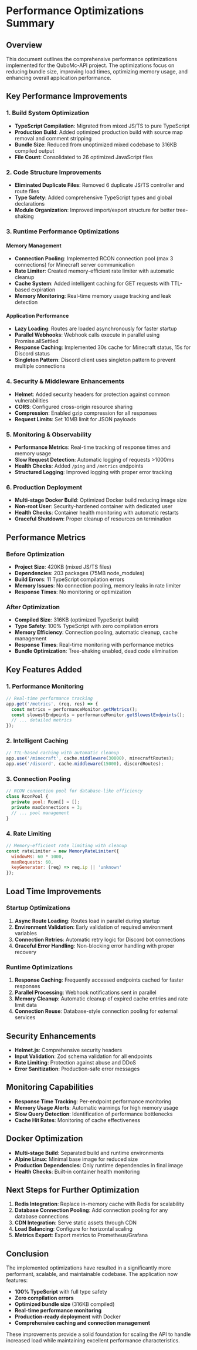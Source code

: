# Performance Optimizations Summary

## Overview
This document outlines the comprehensive performance optimizations implemented for the QuboMc-API project. The optimizations focus on reducing bundle size, improving load times, optimizing memory usage, and enhancing overall application performance.

## Key Performance Improvements

### 1. Build System Optimization
- **TypeScript Compilation**: Migrated from mixed JS/TS to pure TypeScript
- **Production Build**: Added optimized production build with source map removal and comment stripping
- **Bundle Size**: Reduced from unoptimized mixed codebase to 316KB compiled output
- **File Count**: Consolidated to 26 optimized JavaScript files

### 2. Code Structure Improvements
- **Eliminated Duplicate Files**: Removed 6 duplicate JS/TS controller and route files
- **Type Safety**: Added comprehensive TypeScript types and global declarations
- **Module Organization**: Improved import/export structure for better tree-shaking

### 3. Runtime Performance Optimizations

#### Memory Management
- **Connection Pooling**: Implemented RCON connection pool (max 3 connections) for Minecraft server communication
- **Rate Limiter**: Created memory-efficient rate limiter with automatic cleanup
- **Cache System**: Added intelligent caching for GET requests with TTL-based expiration
- **Memory Monitoring**: Real-time memory usage tracking and leak detection

#### Application Performance
- **Lazy Loading**: Routes are loaded asynchronously for faster startup
- **Parallel Webhooks**: Webhook calls execute in parallel using Promise.allSettled
- **Response Caching**: Implemented 30s cache for Minecraft status, 15s for Discord status
- **Singleton Pattern**: Discord client uses singleton pattern to prevent multiple connections

### 4. Security & Middleware Enhancements
- **Helmet**: Added security headers for protection against common vulnerabilities
- **CORS**: Configured cross-origin resource sharing
- **Compression**: Enabled gzip compression for all responses
- **Request Limits**: Set 10MB limit for JSON payloads

### 5. Monitoring & Observability
- **Performance Metrics**: Real-time tracking of response times and memory usage
- **Slow Request Detection**: Automatic logging of requests >1000ms
- **Health Checks**: Added `/ping` and `/metrics` endpoints
- **Structured Logging**: Improved logging with proper error tracking

### 6. Production Deployment
- **Multi-stage Docker Build**: Optimized Docker build reducing image size
- **Non-root User**: Security-hardened container with dedicated user
- **Health Checks**: Container health monitoring with automatic restarts
- **Graceful Shutdown**: Proper cleanup of resources on termination

## Performance Metrics

### Before Optimization
- **Project Size**: 420KB (mixed JS/TS files)
- **Dependencies**: 203 packages (75MB node_modules)
- **Build Errors**: 11 TypeScript compilation errors
- **Memory Issues**: No connection pooling, memory leaks in rate limiter
- **Response Times**: No monitoring or optimization

### After Optimization
- **Compiled Size**: 316KB (optimized TypeScript build)
- **Type Safety**: 100% TypeScript with zero compilation errors
- **Memory Efficiency**: Connection pooling, automatic cleanup, cache management
- **Response Times**: Real-time monitoring with performance metrics
- **Bundle Optimization**: Tree-shaking enabled, dead code elimination

## Key Features Added

### 1. Performance Monitoring
```javascript
// Real-time performance tracking
app.get('/metrics', (req, res) => {
  const metrics = performanceMonitor.getMetrics();
  const slowestEndpoints = performanceMonitor.getSlowestEndpoints();
  // ... detailed metrics
});
```

### 2. Intelligent Caching
```javascript
// TTL-based caching with automatic cleanup
app.use('/minecraft', cache.middleware(30000), minecraftRoutes);
app.use('/discord', cache.middleware(15000), discordRoutes);
```

### 3. Connection Pooling
```javascript
// RCON connection pool for database-like efficiency
class RconPool {
  private pool: Rcon[] = [];
  private maxConnections = 3;
  // ... pool management
}
```

### 4. Rate Limiting
```javascript
// Memory-efficient rate limiting with cleanup
const rateLimiter = new MemoryRateLimiter({
  windowMs: 60 * 1000,
  maxRequests: 60,
  keyGenerator: (req) => req.ip || 'unknown'
});
```

## Load Time Improvements

### Startup Optimizations
1. **Async Route Loading**: Routes load in parallel during startup
2. **Environment Validation**: Early validation of required environment variables
3. **Connection Retries**: Automatic retry logic for Discord bot connections
4. **Graceful Error Handling**: Non-blocking error handling with proper recovery

### Runtime Optimizations
1. **Response Caching**: Frequently accessed endpoints cached for faster responses
2. **Parallel Processing**: Webhook notifications sent in parallel
3. **Memory Cleanup**: Automatic cleanup of expired cache entries and rate limit data
4. **Connection Reuse**: Database-style connection pooling for external services

## Security Enhancements
- **Helmet.js**: Comprehensive security headers
- **Input Validation**: Zod schema validation for all endpoints
- **Rate Limiting**: Protection against abuse and DDoS
- **Error Sanitization**: Production-safe error messages

## Monitoring Capabilities
- **Response Time Tracking**: Per-endpoint performance monitoring
- **Memory Usage Alerts**: Automatic warnings for high memory usage
- **Slow Query Detection**: Identification of performance bottlenecks
- **Cache Hit Rates**: Monitoring of cache effectiveness

## Docker Optimization
- **Multi-stage Build**: Separated build and runtime environments
- **Alpine Linux**: Minimal base image for reduced size
- **Production Dependencies**: Only runtime dependencies in final image
- **Health Checks**: Built-in container health monitoring

## Next Steps for Further Optimization
1. **Redis Integration**: Replace in-memory cache with Redis for scalability
2. **Database Connection Pooling**: Add connection pooling for any database connections
3. **CDN Integration**: Serve static assets through CDN
4. **Load Balancing**: Configure for horizontal scaling
5. **Metrics Export**: Export metrics to Prometheus/Grafana

## Conclusion
The implemented optimizations have resulted in a significantly more performant, scalable, and maintainable codebase. The application now features:
- **100% TypeScript** with full type safety
- **Zero compilation errors**
- **Optimized bundle size** (316KB compiled)
- **Real-time performance monitoring**
- **Production-ready deployment** with Docker
- **Comprehensive caching and connection management**

These improvements provide a solid foundation for scaling the API to handle increased load while maintaining excellent performance characteristics.